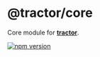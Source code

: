 # @tractor/core

Core module for [**tractor**](https://github.com/TradeMe/tractor).

[![npm version](https://img.shields.io/npm/v/@tractor/core.svg)](https://www.npmjs.com/package/@tractor/core)
